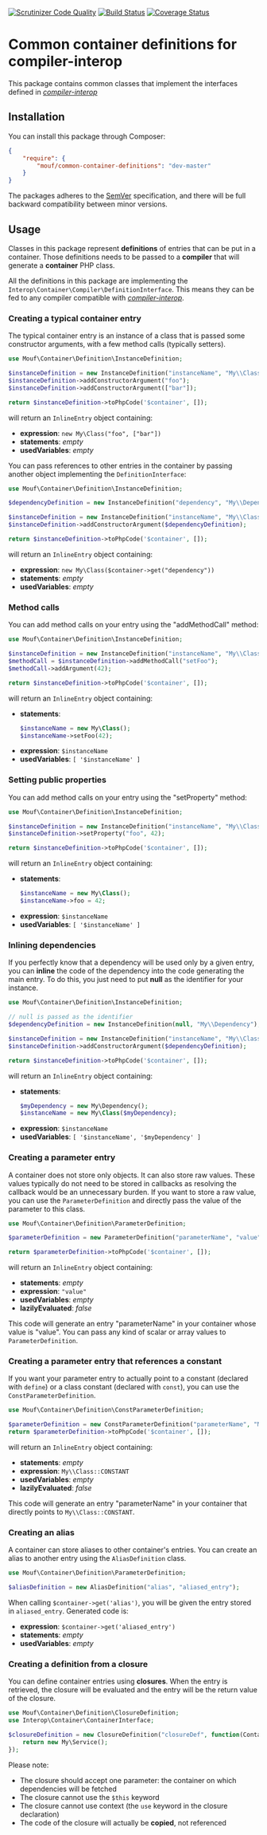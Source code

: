 [![Scrutinizer Code Quality](https://scrutinizer-ci.com/g/thecodingmachine/common-container-definitions/badges/quality-score.png?b=0.2)](https://scrutinizer-ci.com/g/thecodingmachine/common-container-definitions/?branch=0.2)
[![Build Status](https://travis-ci.org/thecodingmachine/common-container-definitions.svg?branch=0.2)](https://travis-ci.org/thecodingmachine/common-container-definitions)
[![Coverage Status](https://coveralls.io/repos/thecodingmachine/common-container-definitions/badge.svg?branch=0.2&service=github)](https://coveralls.io/github/thecodingmachine/common-container-definitions?branch=0.2)

# Common container definitions for compiler-interop

This package contains common classes that implement the interfaces defined in [*compiler-interop*](https://github.com/container-interop/compiler-interop/)

## Installation

You can install this package through Composer:

```json
{
    "require": {
        "mouf/common-container-definitions": "dev-master"
    }
}
```

The packages adheres to the [SemVer](http://semver.org/) specification, and there will be full backward compatibility
between minor versions.

## Usage

Classes in this package represent **definitions** of entries that can be put in a container.
Those definitions needs to be passed to a **compiler** that will generate a **container** PHP class.

All the definitions in this package are implementing the `Interop\Container\Compiler\DefinitionInterface`.
This means they can be fed to any compiler compatible with [*compiler-interop*](https://github.com/container-interop/compiler-interop/).

### Creating a typical container entry

The typical container entry is an instance of a class that is passed some constructor arguments, with a few
method calls (typically setters).

```php
use Mouf\Container\Definition\InstanceDefinition;

$instanceDefinition = new InstanceDefinition("instanceName", "My\\Class");
$instanceDefinition->addConstructorArgument("foo");
$instanceDefinition->addConstructorArgument(["bar"]);

return $instanceDefinition->toPhpCode('$container', []);
```

will return an `InlineEntry` object containing:

- **expression**: `new My\Class("foo", ["bar"])`
- **statements**: *empty*
- **usedVariables**: *empty*

You can pass references to other entries in the container by passing another object implementing the `DefinitionInterface`:
 
```php
use Mouf\Container\Definition\InstanceDefinition;

$dependencyDefinition = new InstanceDefinition("dependency", "My\\Dependency");

$instanceDefinition = new InstanceDefinition("instanceName", "My\\Class");
$instanceDefinition->addConstructorArgument($dependencyDefinition);

return $instanceDefinition->toPhpCode('$container', []);
```

will return an `InlineEntry` object containing:

- **expression**: `new My\Class($container->get("dependency"))`
- **statements**: *empty*
- **usedVariables**: *empty*

### Method calls

You can add method calls on your entry using the "addMethodCall" method:

```php
use Mouf\Container\Definition\InstanceDefinition;

$instanceDefinition = new InstanceDefinition("instanceName", "My\\Class");
$methodCall = $instanceDefinition->addMethodCall("setFoo");
$methodCall->addArgument(42);

return $instanceDefinition->toPhpCode('$container', []);
```

will return an `InlineEntry` object containing:

- **statements**: 
  ```php
  $instanceName = new My\Class();
  $instanceName->setFoo(42);
  ```
- **expression**: `$instanceName`
- **usedVariables**: `[ '$instanceName' ]`

### Setting public properties

You can add method calls on your entry using the "setProperty" method:

```php
use Mouf\Container\Definition\InstanceDefinition;

$instanceDefinition = new InstanceDefinition("instanceName", "My\\Class");
$instanceDefinition->setProperty("foo", 42);

return $instanceDefinition->toPhpCode('$container', []);
```

will return an `InlineEntry` object containing:

- **statements**: 
  ```php
  $instanceName = new My\Class();
  $instanceName->foo = 42;
  ```
- **expression**: `$instanceName`
- **usedVariables**: `[ '$instanceName' ]`

### Inlining dependencies

If you perfectly know that a dependency will be used only by a given entry, you can **inline** the code of the
dependency into the code generating the main entry. To do this, you just need to put **null** as the identifier
for your instance.

```php
use Mouf\Container\Definition\InstanceDefinition;

// null is passed as the identifier
$dependencyDefinition = new InstanceDefinition(null, "My\\Dependency");

$instanceDefinition = new InstanceDefinition("instanceName", "My\\Class");
$instanceDefinition->addConstructorArgument($dependencyDefinition);

return $instanceDefinition->toPhpCode('$container', []);
```

will return an `InlineEntry` object containing:

- **statements**: 
  ```php
  $myDependency = new My\Dependency();
  $instanceName = new My\Class($myDependency);
  ```
- **expression**: `$instanceName`
- **usedVariables**: `[ '$instanceName', '$myDependency' ]`

### Creating a parameter entry

A container does not store only objects. It can also store raw values. These values typically do not need to be
stored in callbacks as resolving the callback would be an unnecessary burden. If you want to store a raw value,
you can use the `ParameterDefinition` and directly pass the value of the parameter to this class.

```php
use Mouf\Container\Definition\ParameterDefinition;

$parameterDefinition = new ParameterDefinition("parameterName", "value");

return $parameterDefinition->toPhpCode('$container', []);
```

will return an `InlineEntry` object containing:

- **statements**: *empty*
- **expression**: `"value"`
- **usedVariables**: *empty*
- **lazilyEvaluated**: *false*

This code will generate an entry "parameterName" in your container whose value is "value".
You can pass any kind of scalar or array values to `ParameterDefinition`.

### Creating a parameter entry that references a constant

If you want your parameter entry to actually point to a constant (declared with `define`) or a class constant
(declared with `const`), you can use the `ConstParameterDefinition`.

```php
use Mouf\Container\Definition\ConstParameterDefinition;

$parameterDefinition = new ConstParameterDefinition("parameterName", "My\\Class::CONSTANT");
return $parameterDefinition->toPhpCode('$container', []);
```

will return an `InlineEntry` object containing:

- **statements**: *empty*
- **expression**: `My\\Class::CONSTANT`
- **usedVariables**: *empty*
- **lazilyEvaluated**: *false*

This code will generate an entry "parameterName" in your container that directly points to `My\\Class::CONSTANT`.

### Creating an alias

A container can store aliases to other container's entries. You can create an alias to another entry using the 
`AliasDefinition` class.

```php
use Mouf\Container\Definition\ParameterDefinition;

$aliasDefinition = new AliasDefinition("alias", "aliased_entry");
```

When calling `$container->get('alias')`, you will be given the entry stored in `aliased_entry`.
Generated code is:

- **expression**: `$container->get('aliased_entry')`
- **statements**: *empty*
- **usedVariables**: *empty*

### Creating a definition from a closure

You can define container entries using **closures**. When the entry is retrieved, the closure will be evaluated
and the entry will be the return value of the closure.

```php
use Mouf\Container\Definition\ClosureDefinition;
use Interop\Container\ContainerInterface;

$closureDefinition = new ClosureDefinition("closureDef", function(ContainerInterface $container) {
    return new My\Service();
});
```

Please note:

 - The closure should accept one parameter: the container on which dependencies will be fetched
 - The closure cannot use the `$this` keyword
 - The closure cannot use context (the `use` keyword in the closure declaration)
 - The code of the closure will actually be **copied**, not referenced
